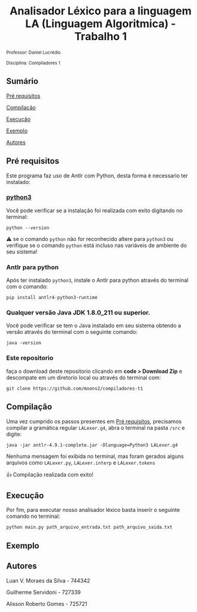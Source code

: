 <h1 style="text-align:center;"> Analisador Léxico para a linguagem LA (Linguagem Algoritmica) - Trabalho 1</h1>

<small>Professor: Daniel Lucrédio</small>

<small>Disciplina: Compiladores 1</small>

## Sumário

[Pré requisitos](#pré-requisitos)

[Compilação](#compilação)

[Execução](#execução)

[Exemplo](#exemplo)

[Autores](#autores)

## Pré requisitos

Este programa faz uso de Antlr com Python, desta forma é necessario ter instalado:

### [python3](https://www.python.org/ftp/python/3.9.2/python-3.9.2-amd64.exe)

Você pode verificar se a instalação foi realizada com exito digitando no terminal:

```terminal
python --version
```

:warning: se o comando `python` não for reconhecido altere para `python3` ou verifique se o comando `python` está incluso nas variáveis de ambiente do seu sistema!

### Antlr para python

Após ter instalado `python3`, instale o Antlr para python através do terminal com o comando:

```terminal
pip install antlr4-python3-runtime
```

### Qualquer versão Java JDK 1.8.0_211 ou superior.

Você pode verificar se tem o Java instalado em seu sistema obtendo a versão através do terminal com o seguinte comando:

```terminal
java -version
```

### Este repositorio

faça o download deste repositorio clicando em **code > Download Zip** e descompate em um diretorio local ou através do terminal com:

```terminal
git clone https://github.com/moons2/compiladores-t1
```

## Compilação

Uma vez cumprido os passos presentes em [Pré requisitos](#pré-requisitos), precisamos compilar a gramática regular `LALexer.g4`, abra o terminal na pasta `/src` e digite:

```terminal
java -jar antlr-4.9.1-complete.jar -Dlanguage=Python3 LALexer.g4
```

Nenhuma mensagem foi exibida no terminal, mas foram gerados alguns arquivos como `LALexer.py`, `LALexer.interp` e `LALexer.tokens`

:+1: Compilação realizada com exito!

## Execução

Por fim, para executar nosso analisador léxico basta inserir o seguinte comando no terminal:

```terminal
python main.py path_arquivo_entrada.txt path_arquivo_saida.txt
```

## Exemplo

## Autores

Luan V. Moraes da Silva - 744342

Guilherme Servidoni - 727339

Alisson Roberto Gomes - 725721
